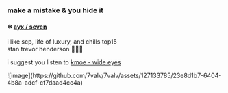 ### make a mistake & you hide it

#### <p>✲ <ins>ayx / seven</ins>
i like scp, life of luxury, and chills top15<br>
stan trevor henderson 🛐🛐🛐</p>
<p>i suggest you listen to <a href="https://soundcloud.com/kmoethekid/wideeyes">kmoe - wide eyes</a></p>
![image](https://github.com/7valv/7valv/assets/127133785/23e8d1b7-6404-4b8a-adcf-cf7daad4cc4a)

<!--
**7valv/7valv** is a ✨ _special_ ✨ repository because its `README.md` (this file) appears on your GitHub profile.-->
